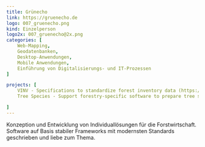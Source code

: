 ```yaml
---
title: Grünecho
link: https://gruenecho.de
logo: 007_gruenecho.png
kind: Einzelperson
logo2x: 007_gruenecho@2x.png
categories: [
    Web-Mapping,
    Geodatenbanken,
    Desktop-Anwendungen,
    Mobile Anwendungen,
	Einführung von Digitalisierungs- und IT-Prozessen
]

projects: [
    VINV - Specifications to standardize forest inventory data (https://vinv.io),
	Tree Species - Support forestry-specific software to prepare tree species for internationalization (https://github.com/b-lack/tree-species)

]
---
```


Konzeption und Entwicklung von Individuallösungen für die Forstwirtschaft. Software auf Basis stabiler Frameworks mit modernsten Standards geschrieben und liebe zum Thema.

